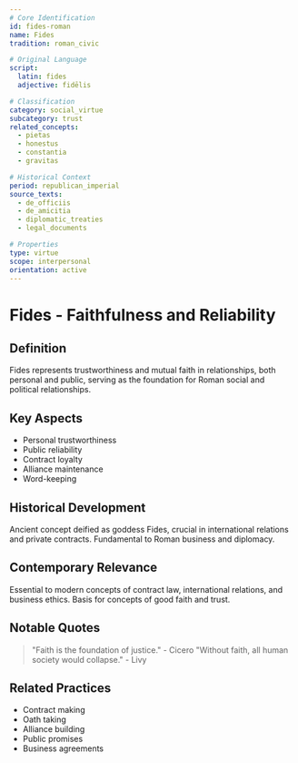 ```yaml
---
# Core Identification
id: fides-roman
name: Fides
tradition: roman_civic

# Original Language
script:
  latin: fides
  adjective: fidēlis

# Classification
category: social_virtue
subcategory: trust
related_concepts:
  - pietas
  - honestus
  - constantia
  - gravitas

# Historical Context
period: republican_imperial
source_texts:
  - de_officiis
  - de_amicitia
  - diplomatic_treaties
  - legal_documents

# Properties
type: virtue
scope: interpersonal
orientation: active
---
```


# Fides - Faithfulness and Reliability

## Definition
Fides represents trustworthiness and mutual faith in relationships, both personal and public, serving as the foundation for Roman social and political relationships.

## Key Aspects
- Personal trustworthiness
- Public reliability
- Contract loyalty
- Alliance maintenance
- Word-keeping

## Historical Development
Ancient concept deified as goddess Fides, crucial in international relations and private contracts. Fundamental to Roman business and diplomacy.

## Contemporary Relevance
Essential to modern concepts of contract law, international relations, and business ethics. Basis for concepts of good faith and trust.

## Notable Quotes
> "Faith is the foundation of justice." - Cicero
> "Without faith, all human society would collapse." - Livy

## Related Practices
- Contract making
- Oath taking
- Alliance building
- Public promises
- Business agreements